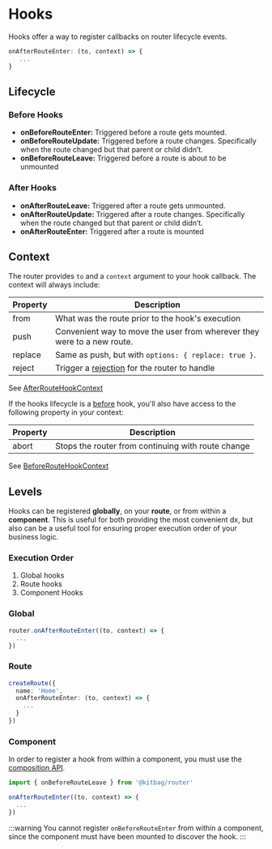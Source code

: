 # Hooks

Hooks offer a way to register callbacks on router lifecycle events.  

```ts
onAfterRouteEnter: (to, context) => {
   ...
}
```

## Lifecycle

### Before Hooks

- **onBeforeRouteEnter:** Triggered before a route gets mounted.
- **onBeforeRouteUpdate:** Triggered before a route changes. Specifically when the route changed but that parent or child didn’t.
- **onBeforeRouteLeave:** Triggered before a route is about to be unmounted

### After Hooks

- **onAfterRouteLeave:** Triggered after a route gets unmounted.
- **onAfterRouteUpdate:** Triggered after a route changes. Specifically when the route changed but that parent or child didn’t.
- **onAfterRouteEnter:** Triggered after a route is mounted

## Context

The router provides `to` and a `context` argument to your hook callback. The context will always include:

| Property | Description |
| ---- | ---- |
| from | What was the route prior to the hook's execution |
| push | Convenient way to move the user from wherever they were to a new route. |
| replace | Same as push, but with `options: { replace: true }`. |
| reject | Trigger a [rejection](/advanced-concepts/rejections) for the router to handle |

See [AfterRouteHookContext](/api/types/AfterRouteHookContext)

If the hooks lifecycle is a [before](/advanced-concepts/hooks#before-hooks) hook, you'll also have access to the following property in your context:

| Property | Description |
| ---- | ---- |
| abort | Stops the router from continuing with route change |

See [BeforeRouteHookContext](/api/types/BeforeRouteHookContext)

## Levels

Hooks can be registered **globally**, on your **route**, or from within a **component**. This is useful for both providing the most convenient dx, but also can be a useful tool for ensuring proper execution order of your business logic.

### Execution Order

1. Global hooks
1. Route hooks
1. Component Hooks

### Global

```ts
router.onAfterRouteEnter((to, context) => {
  ...
})
```

### Route

```ts
createRoute({
  name: 'Home',
  onAfterRouteEnter: (to, context) => {
    ...
  }
})
```

### Component

In order to register a hook from within a component, you must use the [composition API](https://vuejs.org/guide/extras/composition-api-faq.html#composition-api-faq).

```ts
import { onBeforeRouteLeave } from '@kitbag/router'

onAfterRouteEnter((to, context) => {
  ...
})
```

:::warning
You cannot register `onBeforeRouteEnter` from within a component, since the component must have been mounted to discover the hook.
:::
